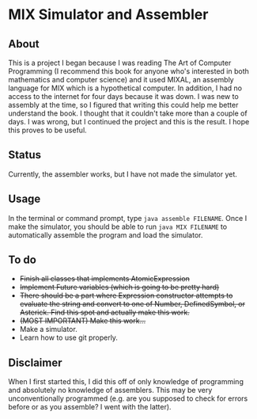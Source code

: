 # MIX Simulator and Assembler
## About
This is a project I began because I was reading The Art of Computer Programming (I recommend this book for anyone who's interested in both mathematics and computer science) and it used MIXAL, an assembly language for MIX which is a hypothetical computer. In addition, I had no access to the internet for four days because it was down. I was new to assembly at the time, so I figured that writing this could help me better understand the book. I thought that it couldn't take more than a couple of days. I was wrong, but I continued the project and this is the result. I hope this proves to be useful. 

## Status
Currently, the assembler works, but I have not made the simulator yet.

## Usage
In the terminal or command prompt, type `java assemble FILENAME`.
Once I make the simulator, you should be able to run `java MIX FILENAME` to automatically assemble the program and load the simulator. 

## To do
* ~~Finish all classes that implements AtomicExpression~~
* ~~Implement Future variables (which is going to be pretty hard)~~
* ~~There should be a part where Expression constructor attempts to evaluate the string and convert to one of Number, DefinedSymbol, or Asterick. Find this spot and actually make this work.~~
* ~~(MOST IMPORTANT) Make this work...~~
* Make a simulator.
* Learn how to use git properly.

## Disclaimer
When I first started this, I did this off of only knowledge of programming and absolutely no knowledge of assemblers. This may be very unconventionally programmed (e.g. are you supposed to check for errors before or as you assemble? I went with the latter). 